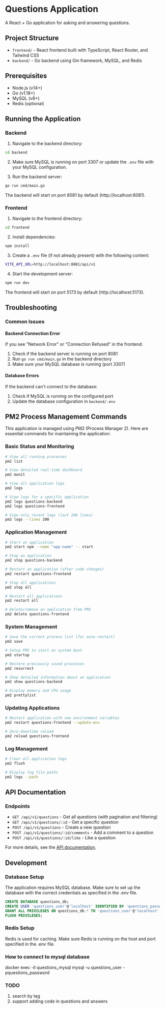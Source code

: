 # Questions Application

A React + Go application for asking and answering questions.

## Project Structure
- `frontend/` - React frontend built with TypeScript, React Router, and Tailwind CSS
- `backend/` - Go backend using Gin framework, MySQL, and Redis

## Prerequisites
- Node.js (v14+)
- Go (v1.18+)
- MySQL (v8+)
- Redis (optional)

## Running the Application

### Backend

1. Navigate to the backend directory:
```bash
cd backend
```

2. Make sure MySQL is running on port 3307 or update the `.env` file with your MySQL configuration.

3. Run the backend server:
```bash
go run cmd/main.go
```

The backend will start on port 8081 by default (http://localhost:8081).

### Frontend

1. Navigate to the frontend directory:
```bash
cd frontend
```

2. Install dependencies:
```bash
npm install
```

3. Create a `.env` file (if not already present) with the following content:
```bash
VITE_API_URL=http://localhost:8081/api/v1
```

4. Start the development server:
```bash
npm run dev
```

The frontend will start on port 5173 by default (http://localhost:5173).

## Troubleshooting

### Common Issues

#### Backend Connection Error
If you see "Network Error" or "Connection Refused" in the frontend:
1. Check if the backend server is running on port 8081
2. Run `go run cmd/main.go` in the backend directory
3. Make sure your MySQL database is running (port 3307)

#### Database Errors
If the backend can't connect to the database:
1. Check if MySQL is running on the configured port
2. Update the database configuration in `backend/.env`

## PM2 Process Management Commands

This application is managed using PM2 (Process Manager 2). Here are essential commands for maintaining the application:

### Basic Status and Monitoring

```bash
# View all running processes
pm2 list

# View detailed real-time dashboard
pm2 monit

# View all application logs
pm2 logs

# View logs for a specific application
pm2 logs questions-backend
pm2 logs questions-frontend

# View only recent logs (last 200 lines)
pm2 logs --lines 200
```

### Application Management

```bash
# Start an application
pm2 start npm --name "app-name" -- start

# Stop an application
pm2 stop questions-backend

# Restart an application (after code changes)
pm2 restart questions-frontend

# Stop all applications
pm2 stop all

# Restart all applications
pm2 restart all

# Delete/remove an application from PM2
pm2 delete questions-frontend
```

### System Management

```bash
# Save the current process list (for auto-restart)
pm2 save

# Setup PM2 to start on system boot
pm2 startup

# Restore previously saved processes
pm2 resurrect

# Show detailed information about an application
pm2 show questions-backend

# Display memory and CPU usage
pm2 prettylist
```

### Updating Applications

```bash
# Restart application with new environment variables
pm2 restart questions-frontend --update-env

# Zero-downtime reload
pm2 reload questions-frontend
```

### Log Management

```bash
# Clear all application logs
pm2 flush

# Display log file paths
pm2 logs --path
```

## API Documentation

### Endpoints

- `GET /api/v1/questions` - Get all questions (with pagination and filtering)
- `GET /api/v1/questions/:id` - Get a specific question
- `POST /api/v1/questions` - Create a new question
- `POST /api/v1/questions/:id/comments` - Add a comment to a question
- `POST /api/v1/questions/:id/like` - Like a question

For more details, see the [API documentation](./backend/docs/api.md).

## Development

### Database Setup

The application requires MySQL database. Make sure to set up the database with the correct credentials as specified in the .env file.

```sql
CREATE DATABASE questions_db;
CREATE USER 'questions_user'@'localhost' IDENTIFIED BY 'questions_password';
GRANT ALL PRIVILEGES ON questions_db.* TO 'questions_user'@'localhost';
FLUSH PRIVILEGES;
```

### Redis Setup

Redis is used for caching. Make sure Redis is running on the host and port specified in the .env file.



### How to connect to mysql database 
docker exec -it questions_mysql mysql -u questions_user -pquestions_password


### TODO
1. search by tag 
2. support adding code in questions and answers 